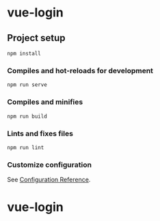 # vue-login

## Project setup
```
npm install
```

### Compiles and hot-reloads for development
```
npm run serve
```

### Compiles and minifies  
```
npm run build
```

### Lints and fixes files
```
npm run lint
```

### Customize configuration
See [Configuration Reference](https://cli.vuejs.org/config/).
# vue-login
